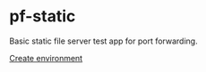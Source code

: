 # pf-static
Basic static file server test app for port forwarding.

[Create environment](https://online.visualstudio.com/environments/new?repo=plisy%2Fpf-static&name=pf-static)
